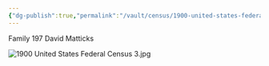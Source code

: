 ```yaml
---
{"dg-publish":true,"permalink":"/vault/census/1900-united-states-federal-census-2/","tags":["William-Legg","Elizabeth-Ramsey"]}
---
```


Family 197
David Matticks

![1900 United States Federal Census 3.jpg](/img/user/assets/1900%20United%20States%20Federal%20Census%203.jpg)